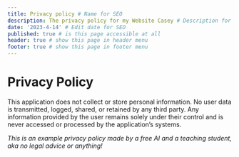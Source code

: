 ```yaml
---
title: Privacy policy # Name for SEO
description: The privacy policy for my Website Casey # Description for SEO
date: '2023-4-14' # Edit date for SEO
published: true # is this page accessible at all
header: true # show this page in header menu
footer: true # show this page in footer menu
---
```


# Privacy Policy

This application does not collect or store personal information. No user data is transmitted, logged, shared, or retained by any third party. Any information provided by the user remains solely under their control and is never accessed or processed by the application’s systems.

*This is an example privacy policy made by a free AI and a teaching student, aka no legal advice or anything!*